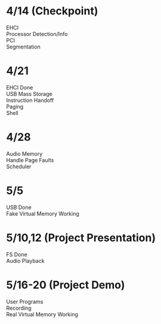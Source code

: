 4/14 (Checkpoint)
=================
EHCI  
Processor Detection/Info  
PCI  
Segmentation  

4/21
====
EHCI Done  
USB Mass Storage  
Instruction Handoff  
Paging  
Shell  

4/28
====
Audio Memory  
Handle Page Faults  
Scheduler  

5/5
===
USB Done  
Fake Virtual Memory Working  

5/10,12 (Project Presentation)
==============================
FS Done  
Audio Playback  

5/16-20 (Project Demo)
======================
User Programs  
Recording  
Real Virtual Memory Working  
